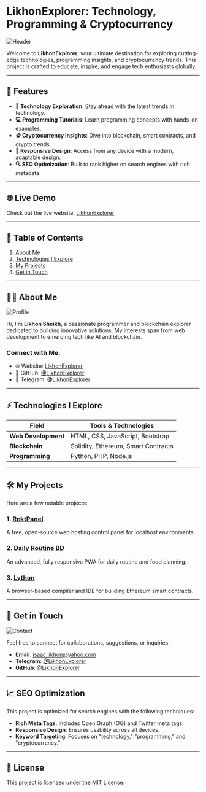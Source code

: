 # LikhonExplorer: Technology, Programming & Cryptocurrency  

![Header](https://media.giphy.com/media/26tn33aiTi1jkl6H6/giphy.gif)  

Welcome to **LikhonExplorer**, your ultimate destination for exploring cutting-edge technologies, programming insights, and cryptocurrency trends. This project is crafted to educate, inspire, and engage tech enthusiasts globally.  

---

## 🌟 Features  
- **🚀 Technology Exploration**: Stay ahead with the latest trends in technology.  
- **💻 Programming Tutorials**: Learn programming concepts with hands-on examples.  
- **🪙 Cryptocurrency Insights**: Dive into blockchain, smart contracts, and crypto trends.  
- **📱 Responsive Design**: Access from any device with a modern, adaptable design.  
- **🔍 SEO Optimization**: Built to rank higher on search engines with rich metadata.  

---

## 🌐 Live Demo  
Check out the live website: [LikhonExplorer](https://likhonexplorer.github.io/)  

---

## 📖 Table of Contents  
1. [About Me](#about-me)  
2. [Technologies I Explore](#technologies-i-explore)  
3. [My Projects](#my-projects)  
4. [Get in Touch](#get-in-touch)  

---

## 👨‍💻 About Me  

![Profile](https://avatars.githubusercontent.com/u/129613001?s=200&v=4)  

Hi, I'm **Likhon Sheikh**, a passionate programmer and blockchain explorer dedicated to building innovative solutions. My interests span from web development to emerging tech like AI and blockchain.  

### Connect with Me:  
- 🌐 Website: [LikhonExplorer](https://likhonexplorer.github.io/)  
- 💼 GitHub: [@LikhonExplorer](https://github.com/LikhonExplorer)  
- 🔗 Telegram: [@LikhonExplorer](https://t.me/LikhonExplorer)  

---

## ⚡ Technologies I Explore  

| Field               | Tools & Technologies         |  
|---------------------|-----------------------------|  
| **Web Development** | HTML, CSS, JavaScript, Bootstrap |  
| **Blockchain**      | Solidity, Ethereum, Smart Contracts |  
| **Programming**     | Python, PHP, Node.js        |  

---

## 🛠 My Projects  

Here are a few notable projects:  

### 1. [RektPanel](https://github.com/sheikh-likhon/RektPanel)  
A free, open-source web hosting control panel for localhost environments.  

### 2. [Daily Routine BD](https://github.com/Rekt-Developer/Daily-Routine-BD)  
An advanced, fully responsive PWA for daily routine and food planning.  

### 3. [Lython](https://github.com/Livenium/Lython)  
A browser-based compiler and IDE for building Ethereum smart contracts.  

---

## 📨 Get in Touch  

![Contact](https://media.giphy.com/media/j5TnQQ7jtEeuUVxh8A/giphy.gif)  

Feel free to connect for collaborations, suggestions, or inquiries:  
- **Email**: [isaac.likhon@yahoo.com](mailto:isaac.likhon@yahoo.com)  
- **Telegram**: [@LikhonExplorer](https://t.me/LikhonExplorer)  
- **GitHub**: [@LikhonExplorer](https://github.com/LikhonExplorer)  

---

## 📈 SEO Optimization  

This project is optimized for search engines with the following techniques:  
- **Rich Meta Tags**: Includes Open Graph (OG) and Twitter meta tags.  
- **Responsive Design**: Ensures usability across all devices.  
- **Keyword Targeting**: Focuses on "technology," "programming," and "cryptocurrency."  

---

## 📜 License  

This project is licensed under the [MIT License](LICENSE).  
